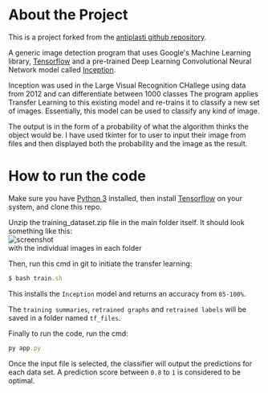 # About the Project
This is a project forked from the [antiplasti github repository](https://github.com/antiplasti/Plastic-Detection-Model).

A generic image detection program that uses Google's Machine Learning library, [Tensorflow](https://www.tensorflow.org/) and a pre-trained Deep Learning Convolutional Neural Network model called [Inception](https://research.googleblog.com/2016/03/train-your-own-image-classifier-with.html).

Inception was used in the Large Visual Recognition CHallege using data from 2012 and can differentiate between 1000 classes The program applies Transfer Learning to this existing model and re-trains it to classify a new set of images. Essentially, this model can be used to classify any kind of image.

The output is in the form of a probability of what the algorithm thinks the object would be. I have used tkinter for to user to input their image from files and then displayed both the probability and the image as the result.

# How to run the code
Make sure you have [Python 3](https://www.python.org/downloads/) installed, then install [Tensorflow](https://www.tensorflow.org/install/) on your system, and clone this repo.

Unzip the training_dataset.zip file in the main folder itself. It should look something like this:
<br>
![screenshot](https://user-images.githubusercontent.com/111407501/223183207-1262d2fd-e0c0-42f5-8977-593f703c71c2.png)
<br>
with the individual images in each folder

Then, run this cmd in git to initiate the transfer learning:
```javascript
$ bash train.sh
```
This installs the ``Inception`` model and returns an accuracy from ``85-100%``.

The ``training summaries``, ``retrained graphs`` and ``retrained labels`` will be saved in a folder named ``tf_files``.

Finally to run the code, run the cmd:
```javascript
py app.py
```

Once the input file is selected, the classifier will output the predictions for each data set. A prediction score between ``0.8`` to ``1`` is considered to be optimal.